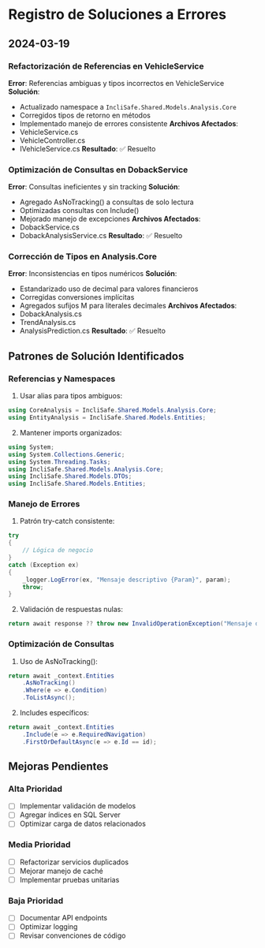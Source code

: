 # Registro de Soluciones a Errores

## 2024-03-19

### Refactorización de Referencias en VehicleService
**Error**: Referencias ambiguas y tipos incorrectos en VehicleService
**Solución**: 
- Actualizado namespace a `IncliSafe.Shared.Models.Analysis.Core`
- Corregidos tipos de retorno en métodos
- Implementado manejo de errores consistente
**Archivos Afectados**:
- VehicleService.cs
- VehicleController.cs
- IVehicleService.cs
**Resultado**: ✅ Resuelto

### Optimización de Consultas en DobackService
**Error**: Consultas ineficientes y sin tracking
**Solución**:
- Agregado AsNoTracking() a consultas de solo lectura
- Optimizadas consultas con Include()
- Mejorado manejo de excepciones
**Archivos Afectados**:
- DobackService.cs
- DobackAnalysisService.cs
**Resultado**: ✅ Resuelto

### Corrección de Tipos en Analysis.Core
**Error**: Inconsistencias en tipos numéricos
**Solución**:
- Estandarizado uso de decimal para valores financieros
- Corregidas conversiones implícitas
- Agregados sufijos M para literales decimales
**Archivos Afectados**:
- DobackAnalysis.cs
- TrendAnalysis.cs
- AnalysisPrediction.cs
**Resultado**: ✅ Resuelto

## Patrones de Solución Identificados

### Referencias y Namespaces
1. Usar alias para tipos ambiguos:
```csharp
using CoreAnalysis = IncliSafe.Shared.Models.Analysis.Core;
using EntityAnalysis = IncliSafe.Shared.Models.Entities;
```

2. Mantener imports organizados:
```csharp
using System;
using System.Collections.Generic;
using System.Threading.Tasks;
using IncliSafe.Shared.Models.Analysis.Core;
using IncliSafe.Shared.Models.DTOs;
using IncliSafe.Shared.Models.Entities;
```

### Manejo de Errores
1. Patrón try-catch consistente:
```csharp
try
{
    // Lógica de negocio
}
catch (Exception ex)
{
    _logger.LogError(ex, "Mensaje descriptivo {Param}", param);
    throw;
}
```

2. Validación de respuestas nulas:
```csharp
return await response ?? throw new InvalidOperationException("Mensaje descriptivo");
```

### Optimización de Consultas
1. Uso de AsNoTracking():
```csharp
return await _context.Entities
    .AsNoTracking()
    .Where(e => e.Condition)
    .ToListAsync();
```

2. Includes específicos:
```csharp
return await _context.Entities
    .Include(e => e.RequiredNavigation)
    .FirstOrDefaultAsync(e => e.Id == id);
```

## Mejoras Pendientes

### Alta Prioridad
- [ ] Implementar validación de modelos
- [ ] Agregar índices en SQL Server
- [ ] Optimizar carga de datos relacionados

### Media Prioridad
- [ ] Refactorizar servicios duplicados
- [ ] Mejorar manejo de caché
- [ ] Implementar pruebas unitarias

### Baja Prioridad
- [ ] Documentar API endpoints
- [ ] Optimizar logging
- [ ] Revisar convenciones de código 